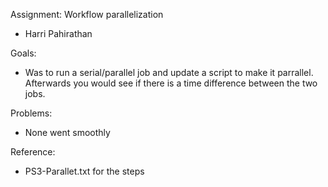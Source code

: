 Assignment: Workflow parallelization
- Harri Pahirathan

Goals:
- Was to run a serial/parallel job and update a script to make it parrallel. Afterwards you would see if there is a time difference between the two jobs.

Problems:
- None went smoothly

Reference:
- PS3-Parallet.txt for the steps
